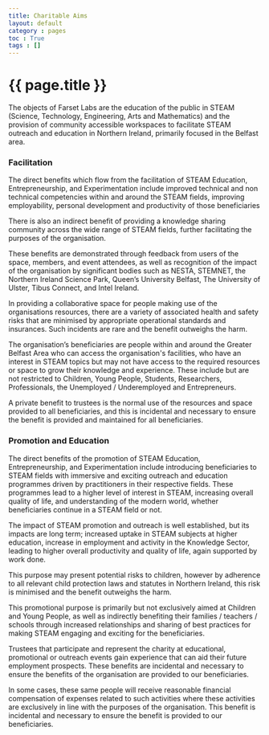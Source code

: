 ```yaml
---
title: Charitable Aims
layout: default
category : pages
toc : True
tags : []
---
```


# {{ page.title }}
The objects of Farset Labs are the education of the public in STEAM (Science, Technology, Engineering, Arts and Mathematics) and the provision of community accessible workspaces to facilitate STEAM outreach and education in Northern Ireland, primarily focused in the Belfast area.


### Facilitation

The direct benefits which flow from the facilitation of STEAM Education, Entrepreneurship, and Experimentation include improved technical and non technical competencies within and around the STEAM fields, improving employability, personal development and productivity of those beneficiaries

There is also an indirect benefit of providing a knowledge sharing community across the wide range of STEAM fields, further facilitating the purposes of the organisation.

These benefits are demonstrated through feedback from users of the space, members, and event attendees, as well as recognition of the impact of the organisation by significant bodies such as NESTA, STEMNET, the Northern Ireland Science Park, Queen’s University Belfast, The University of Ulster, Tibus Connect, and Intel Ireland.

In providing a collaborative space for people making use of the organisations resources, there are a variety of associated health and safety risks that are minimised by appropriate operational standards and insurances. Such incidents are rare and the benefit outweighs the harm.

The organisation’s beneficiaries are people within and around the Greater Belfast Area who can access the organisation's facilities, who have an interest in STEAM topics but may not have access to the required resources or space to grow their knowledge and experience. These include but are not restricted to Children, Young People, Students, Researchers, Professionals, the Unemployed / Underemployed and Entrepreneurs.

A private benefit to trustees is the normal use of the resources and space provided to all beneficiaries, and this is incidental and necessary to ensure the benefit is provided and maintained for all beneficiaries.


### Promotion and Education

The direct benefits of the promotion of STEAM Education, Entrepreneurship, and Experimentation include introducing beneficiaries to STEAM fields with immersive and exciting outreach and education programmes driven by practitioners in their respective fields. These programmes lead to a higher level of interest in STEAM, increasing overall quality of life, and understanding of the modern world, whether beneficiaries continue in a STEAM field or not.

The impact of STEAM promotion and outreach is well established, but its impacts are long term; increased uptake in STEAM subjects at higher education, increase in employment and activity in the Knowledge Sector, leading to higher overall productivity and quality of life, again supported by work done.

This purpose may present potential risks to children, however by adherence to all relevant child protection laws and statutes in Northern Ireland, this risk is minimised and the benefit outweighs the harm.

This promotional purpose is primarily but not exclusively aimed at Children and Young People, as well as indirectly benefiting their families / teachers / schools through increased relationships and sharing of best practices for making STEAM engaging and exciting for the beneficiaries.

Trustees that participate and represent the charity at educational, promotional or outreach events gain experience that can aid their future employment prospects. These benefits are incidental and necessary to ensure the benefits of the organisation are provided to our beneficiaries.

In some cases, these same people will receive reasonable financial compensation of expenses related to such activities where these activities are exclusively in line with the purposes of the organisation. This benefit is incidental and necessary to ensure the benefit is provided to our beneficiaries.
